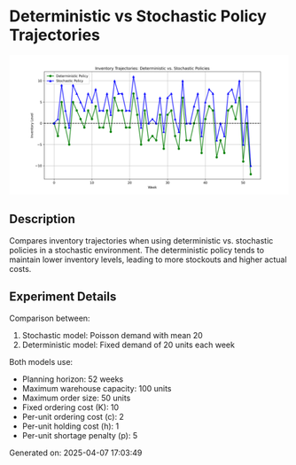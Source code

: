 # Deterministic vs Stochastic Policy Trajectories

![Deterministic vs Stochastic Policy Trajectories](./deterministic_vs_stochastic_policy_trajectories.png)

## Description

Compares inventory trajectories when using deterministic vs. stochastic policies in a stochastic environment. The deterministic policy tends to maintain lower inventory levels, leading to more stockouts and higher actual costs.

## Experiment Details


Comparison between:
1. Stochastic model: Poisson demand with mean 20
2. Deterministic model: Fixed demand of 20 units each week

Both models use:
- Planning horizon: 52 weeks
- Maximum warehouse capacity: 100 units
- Maximum order size: 50 units
- Fixed ordering cost (K): 10
- Per-unit ordering cost (c): 2
- Per-unit holding cost (h): 1
- Per-unit shortage penalty (p): 5


Generated on: 2025-04-07 17:03:49

